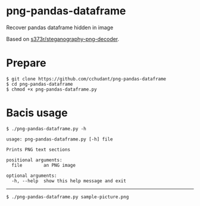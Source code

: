 # png-pandas-dataframe
Recover pandas dataframe hidden in image

Based on [s373r/steganography-png-decoder](https://github.com/s373r/steganography-png-decoder).

# Prepare

```
$ git clone https://github.com/cchudant/png-pandas-dataframe
$ cd png-pandas-dataframe
$ chmod +x png-pandas-dataframe.py
```

# Bacis usage

```
$ ./png-pandas-dataframe.py -h
```

```
usage: png-pandas-dataframe.py [-h] file

Prints PNG text sections

positional arguments:
  file        an PNG image

optional arguments:
  -h, --help  show this help message and exit
```
---
```
$ ./png-pandas-dataframe.py sample-picture.png
```
